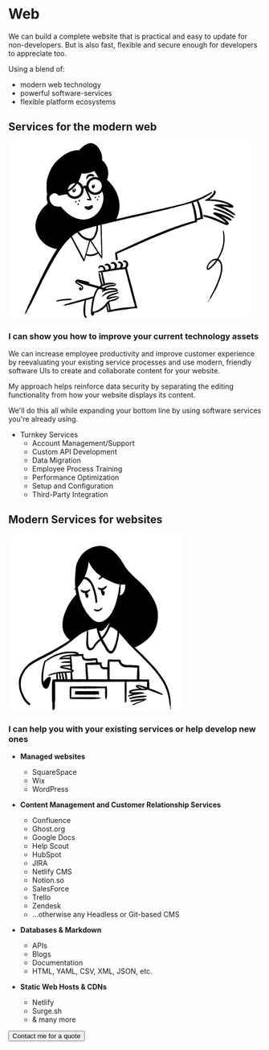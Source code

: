 # Web

We can build a complete website that is practical and easy to update for non-developers. But is also fast, flexible and secure enough for developers to appreciate too.

Using a blend of:

- modern web technology
- powerful software-services
- flexible platform ecosystems

## Services for the modern web

![](../src/assets/images/notion-screenshots/illustrations/use-case-illustration-note-alt.png)

### I can show you how to improve your current technology assets

We can increase employee productivity and improve customer experience by reevaluating your existing service processes and use modern, friendly software UIs to create and collaborate content for your website.

My approach helps reinforce data security by separating the editing functionality from how your website displays its content.

We'll do this all while expanding your bottom line by using software services you're already using.

- Turnkey Services
  - Account Management/Support
  - Custom API Development
  - Data Migration
  - Employee Process Training
  - Performance Optimization
  - Setup and Configuration
  - Third-Party Integration

## Modern Services for websites

![](../src/assets/images/notion-screenshots/illustrations/use-case-illustration-database.png)

### I can help you with your existing services or help develop new ones

- **Managed websites**

  - SquareSpace
  - Wix
  - WordPress

- **Content Management and Customer Relationship Services**

  - Confluence
  - Ghost.org
  - Google Docs
  - Help Scout
  - HubSpot
  - JIRA
  - Netlify CMS
  - Notion.so
  - SalesForce
  - Trello
  - Zendesk
  - ...otherwise any Headless or Git-based CMS

- **Databases & Markdown**

  - APIs
  - Blogs
  - Documentation
  - HTML, YAML, CSV, XML, JSON, etc.

- **Static Web Hosts & CDNs**

  - Netlify
  - Surge.sh
  - & many more

<a class="link-button" href="/contact"><button>Contact me for a quote</button></a>
